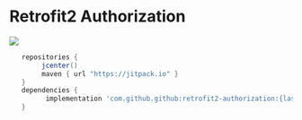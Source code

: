 # Retrofit2 Authorization

[![](https://jitpack.io/v/defuj/retrofit2-authorization.svg)](https://jitpack.io/#defuj/retrofit2-authorization)

```gradle
   repositories {
        jcenter()
        maven { url "https://jitpack.io" }
   }
   dependencies {
         implementation 'com.github.github:retrofit2-authorization:{last_version}'
   }
```  
